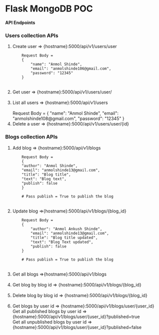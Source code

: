 # Flask MongoDB POC

**API Endpoints**

### Users collection APIs
<ol>
<li>Create user => {hostname}:5000/api/v1/users/user</li>

        Request Body =
        {
            "name": "Anmol Shinde",
            "email": "anmolshinde106@gmail.com",
            "password": "12345"
        }
<br>
<li>Get user => {hostname}:5000/api/v1/users/user/</li>
     <br>
<li>List all users => {hostname}:5000/api/v1/users</li>
     <br>
        Request Body =
        {
            "name": "Anmol Shinde",
            "email": "anmolshinde108@gmail.com",
            "password": "12345"
        }

<br>
<li>Delete a user => {hostname}:5000/api/v1/users/user/{id}</li>
</ol>

### Blogs collection APIs

<ol>
<li>Add blog => {hostname}:5000/api/v1/blogs</li>
        
        Request Body =
        {
        "author": "Anmol Shinde",
        "email": "anmolshinde13@gmail.com",
        "title": "Blog title",
        "text": "Blog text",
        "publish": false
        }
        
        # Pass publish = True to publish the blog
<br>
<li>Update blog =>{hostname}:5000/api/v1/blogs/{blog_id}</li>
        
        Request Body =
        {
            "author": "Anmol Ankush Shinde",
            "email": "anmolshinde13@gmail.com",
            "title": "Blog title updated",
            "text": "Blog Text updated",
            "publish": false
        }
        
        # Pass publish = True to publish the blog
<br>
<li>Get all blogs =>{hostname}:5000/api/v1/blogs</li>
<br>
<li>Get blog by blog id => {hostname}:5000/api/v1/blogs/{blog_id}</li>
<br>
<li>Delete blog by blog id => {hostname}:5000/api/v1/blogs/{blog_id}</li>
<br>
<li> Get blogs by user id => {hostname}:5000/api/v1/blogs/user/{user_id} <br> Get all published blogs by user id => {hostname}:5000/api/v1/blogs/user/{user_id}?published=true <br>Get all unpublished blogs by user id => {hostname}:5000/api/v1/blogs/user/{user_id}?published=false</li>
</ol>

